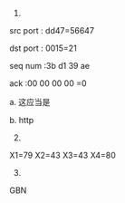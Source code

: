 1.

src port : dd47=56647 

dst port : 0015=21

seq num :3b d1 39 ae

ack :00 00 00 00 =0

a. 这应当是

b. http

2.

X1=79 X2=43 X3=43 X4=80

3.

GBN

